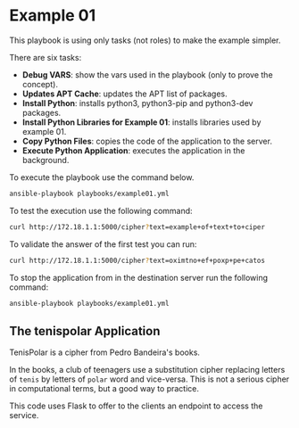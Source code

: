 # Example 01

This playbook is using only tasks (not roles) to make the example simpler.

There are six tasks:
- **Debug VARS**: show the vars used in the playbook (only to prove the concept).
- **Updates APT Cache**: updates the APT list of packages.
- **Install Python**: installs python3, python3-pip and python3-dev packages.
- **Install Python Libraries for Example 01**: installs libraries used by example 01.
- **Copy Python Files**: copies the code of the application to the server.
- **Execute Python Application**: executes the application in the background.

To execute the playbook use the command below. 

```bash
ansible-playbook playbooks/example01.yml
```

To test the execution use the following command:

```bash
curl http://172.18.1.1:5000/cipher?text=example+of+text+to+ciper
```

To validate the answer of the first test you can run:

```bash
curl http://172.18.1.1:5000/cipher?text=oximtno+ef+poxp+pe+catos
```

To stop the application from in the destination server run the following command:

```bash
ansible-playbook playbooks/example01.yml
```

## The tenispolar Application

TenisPolar is a cipher from Pedro Bandeira's books.

In the books, a club of teenagers use a substitution cipher replacing letters of `tenis` by letters of `polar` word and vice-versa. This is not a serious cipher in computational terms, but a good way to practice.

This code uses Flask to offer to the clients an 
endpoint to access the service.
